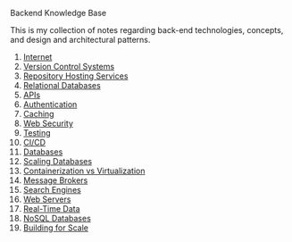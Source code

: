 Backend Knowledge Base

This is my collection of notes regarding back-end technologies, concepts, and design and architectural patterns.

1. [Internet](01-internet.md)
2. [Version Control Systems](02-version-control-systems.md)
3. [Repository Hosting Services](03-repository-hosting-services.md)
4. [Relational Databases](04-relational-databases.md)
5. [APIs](05-apis.md)
6. [Authentication](06-authentication.md)
7. [Caching](07-caching.md)
8. [Web Security](08-web-security.md)
9. [Testing](09-testing.md)
10. [CI/CD](10-ci-cd.md)
11. [Databases](11-databases-in-depth.md)
12. [Scaling Databases](12-scaling-databases.md)
13. [Containerization vs Virtualization](13-containerization-virtualization.md)
14. [Message Brokers](14-message-brokers.md)
15. [Search Engines](15-search-engines.md)
16. [Web Servers](16-web-servers.md)
17. [Real-Time Data](17-real-time-data.md)
18. [NoSQL Databases](18-nosql-databases.md)
19. [Building for Scale](19-building-for-scale.md)
